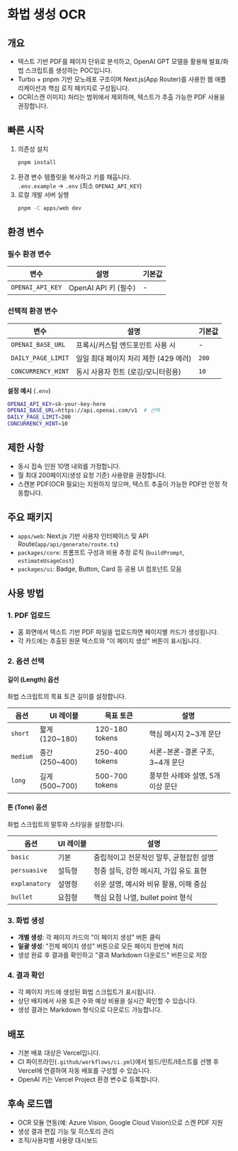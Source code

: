 # 화법 생성 OCR

## 개요
- 텍스트 기반 PDF를 페이지 단위로 분석하고, OpenAI GPT 모델을 활용해 발표/화법 스크립트를 생성하는 POC입니다.
- Turbo + pnpm 기반 모노레포 구조이며 Next.js(App Router)를 사용한 웹 애플리케이션과 핵심 로직 패키지로 구성됩니다.
- OCR(스캔 이미지) 처리는 범위에서 제외하며, 텍스트가 추출 가능한 PDF 사용을 권장합니다.

## 빠른 시작
1. 의존성 설치  
   ```bash
   pnpm install
   ```
2. 환경 변수 템플릿을 복사하고 키를 채웁니다.  
   `.env.example` → `.env` (최소 `OPENAI_API_KEY`)
3. 로컬 개발 서버 실행  
   ```bash
   pnpm -C apps/web dev
   ```

## 환경 변수

### 필수 환경 변수
| 변수 | 설명 | 기본값 |
| --- | --- | --- |
| `OPENAI_API_KEY` | OpenAI API 키 (필수) | - |

### 선택적 환경 변수
| 변수 | 설명 | 기본값 |
| --- | --- | --- |
| `OPENAI_BASE_URL` | 프록시/커스텀 엔드포인트 사용 시 | - |
| `DAILY_PAGE_LIMIT` | 일일 최대 페이지 처리 제한 (429 에러) | `200` |
| `CONCURRENCY_HINT` | 동시 사용자 힌트 (로깅/모니터링용) | `10` |

**설정 예시** (`.env`)
```bash
OPENAI_API_KEY=sk-your-key-here
OPENAI_BASE_URL=https://api.openai.com/v1  # 선택
DAILY_PAGE_LIMIT=200
CONCURRENCY_HINT=10
```

## 제한 사항
- 동시 접속 인원 10명 내외를 가정합니다.
- 월 최대 200페이지(생성 요청 기준) 사용량을 권장합니다.
- 스캔본 PDF(OCR 필요)는 지원하지 않으며, 텍스트 추출이 가능한 PDF만 안정 작동합니다.

## 주요 패키지
- `apps/web`: Next.js 기반 사용자 인터페이스 및 API Route(`app/api/generate/route.ts`)
- `packages/core`: 프롬프트 구성과 비용 추정 로직 (`buildPrompt`, `estimateUsageCost`)
- `packages/ui`: Badge, Button, Card 등 공용 UI 컴포넌트 모음

## 사용 방법

### 1. PDF 업로드
- 홈 화면에서 텍스트 기반 PDF 파일을 업로드하면 페이지별 카드가 생성됩니다.
- 각 카드에는 추출된 원문 텍스트와 "이 페이지 생성" 버튼이 표시됩니다.

### 2. 옵션 선택

#### 길이 (Length) 옵션
화법 스크립트의 목표 토큰 길이를 설정합니다.

| 옵션 | UI 레이블 | 목표 토큰 | 설명 |
| --- | --- | --- | --- |
| `short` | 짧게 (120~180) | 120-180 tokens | 핵심 메시지 2~3개 문단 |
| `medium` | 중간 (250~400) | 250-400 tokens | 서론-본론-결론 구조, 3~4개 문단 |
| `long` | 길게 (500~700) | 500-700 tokens | 풍부한 사례와 설명, 5개 이상 문단 |

#### 톤 (Tone) 옵션
화법 스크립트의 말투와 스타일을 설정합니다.

| 옵션 | UI 레이블 | 설명 |
| --- | --- | --- |
| `basic` | 기본 | 중립적이고 전문적인 말투, 균형잡힌 설명 |
| `persuasive` | 설득형 | 청중 설득, 강한 메시지, 가입 유도 표현 |
| `explanatory` | 설명형 | 쉬운 설명, 예시와 비유 활용, 이해 중심 |
| `bullet` | 요점형 | 핵심 요점 나열, bullet point 형식 |

### 3. 화법 생성
- **개별 생성**: 각 페이지 카드의 "이 페이지 생성" 버튼 클릭
- **일괄 생성**: "전체 페이지 생성" 버튼으로 모든 페이지 한번에 처리
- 생성 완료 후 결과를 확인하고 "결과 Markdown 다운로드" 버튼으로 저장

### 4. 결과 확인
- 각 페이지 카드에 생성된 화법 스크립트가 표시됩니다.
- 상단 배지에서 사용 토큰 수와 예상 비용을 실시간 확인할 수 있습니다.
- 생성 결과는 Markdown 형식으로 다운로드 가능합니다.

## 배포
- 기본 배포 대상은 Vercel입니다.
- CI 파이프라인(`.github/workflows/ci.yml`)에서 빌드/린트/테스트를 선행 후 Vercel에 연결하여 자동 배포를 구성할 수 있습니다.
- OpenAI 키는 Vercel Project 환경 변수로 등록합니다.

## 후속 로드맵
- OCR 모듈 연동(예: Azure Vision, Google Cloud Vision)으로 스캔 PDF 지원
- 생성 결과 편집 기능 및 히스토리 관리
- 조직/사용자별 사용량 대시보드
